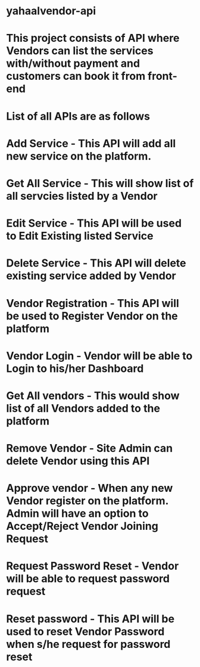 # yahaalvendor-api
# This project consists of API where Vendors can list the services with/without payment and customers can book it from front-end
# List of all APIs are as follows
# Add Service - This API will add all new service on the platform.
# Get All Service - This will show list of all servcies listed by a Vendor
# Edit Service - This API will be used to Edit Existing listed Service
# Delete Service - This API will delete existing service added by Vendor
# Vendor Registration - This API will be used to Register Vendor on the platform
# Vendor Login - Vendor will be able to Login to his/her Dashboard
# Get All vendors - This would show list of all Vendors added to the platform
# Remove Vendor - Site Admin can delete Vendor using this API
# Approve vendor - When any new Vendor register on the platform. Admin will have an option to Accept/Reject Vendor Joining Request
# Request Password Reset - Vendor will be able to request password request
# Reset password - This API will be used to reset Vendor Password when s/he request for password reset